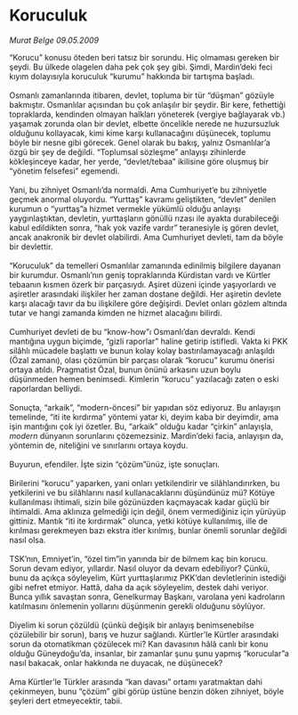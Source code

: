 # Koruculuk

*Murat Belge 09.05.2009*

<div class="taraf_structure_2col_1zq">
<div class="margen_n">



 <p>“Korucu” konusu öteden beri tatsız bir sorundu. Hiç olmaması gereken bir şeydi. Bu ülkede olagelen daha pek çok şey gibi. Şimdi, Mardin’deki feci kıyım dolayısıyla koruculuk “kurumu” hakkında bir tartışma başladı. <br/><br/>Osmanlı zamanlarında itibaren, devlet, topluma bir tür “düşman” gözüyle bakmıştır. Osmanlılar açısından bu çok anlaşılır bir şeydir. Bir kere, fethettiği topraklarda, kendinden olmayan halkları yöneterek (vergiye bağlayarak vb.) yaşamak zorunda olan bir devlet, elbette öncelikle nerede ne huzursuzluk olduğunu kollayacak, kimi kime karşı kullanacağını düşünecek, toplumu böyle bir nesne gibi görecek. Genel olarak bu bakış, yalnız Osmanlılar’a özgü bir şey de değildi. “Toplumsal sözleşme” anlayışı zihinlerde kökleşinceye kadar, her yerde, “devlet/tebaa” ikilisine göre oluşmuş bir “yönetim felsefesi” egemendi. <br/><br/>Yani, bu zihniyet Osmanlı’da normaldi. Ama Cumhuriyet’e bu zihniyetle geçmek anormal oluyordu. “Yurttaş” kavramı geliştikten, “devlet” denilen kurumun o “yurttaş”a hizmet vermekle yükümlü olduğu anlayışı yaygınlaştıktan, devletin, yurttaşların gönüllü rızası ile ayakta durabileceği kabul edildikten sonra, “hak yok vazife vardır” teranesiyle iş gören devlet, ancak anakronik bir devlet olabilirdi. Ama Cumhuriyet devleti, tam da böyle bir devlettir. <br/><br/>“Koruculuk” da temelleri Osmanlılar zamanında edinilmiş bilgilere dayanan bir kurumdur. Osmanlı’nın geniş topraklarında Kürdistan vardı ve Kürtler tebaanın kısmen özerk bir parçasıydı. Aşiret düzeni içinde yaşıyorlardı ve aşiretler arasındaki ilişkiler her zaman dostane değildi. Her aşiretin devlete karşı alacağı tavır da bu ilişkilere göre değişirdi. Devlet onları gözlem altında tutar ve hangi zamanda kimden ne hizmet alacağını bilirdi. <br/><br/>Cumhuriyet devleti de bu “know-how”ı Osmanlı’dan devraldı. Kendi mantığına uygun biçimde, “gizli raporlar” haline getirip istifledi. Vakta ki PKK silâhlı mücadele başlattı ve bunun kolay kolay bastırılamayacağı anlaşıldı (Özal zamanı), olası çözümün bir parçası olarak “korucu” kurumu önerisi ortaya atıldı. Pragmatist Özal, bunun önünü arkasını uzun boylu düşünmeden hemen benimsedi. Kimlerin “korucu” yazılacağı zaten o eski raporlardan belliydi. <br/><br/>Sonuçta, “arkaik”, “modern-öncesi” bir yapıdan söz ediyoruz. Bu anlayışın temelinde, “iti ite kırdırma” yöntemi yatar ki, deyim kaba bir deyimdir, ama işin mantığını çok iyi özetler. Bu, “arkaik” olduğu kadar “çirkin” anlayışla, <i>modern</i> dünyanın sorunlarını çözemezsiniz. Mardin’deki facia, anlayışın da, yöntemin de, niteliğini ve sınırlarını ortaya koydu. <br/><br/>Buyurun, efendiler. İşte sizin “çözüm”ünüz, işte sonuçları. <br/><br/>Birilerini “korucu” yaparken, yani onları yetkilendirir ve silâhlandırırken, bu yetkilerini ve bu silâhlarını nasıl kullanacaklarını düşündünüz mü? Kötüye kullanılması ihtimali, sizin bile gözünüzden kaçmayacak kadar güçlü bir ihtimaldi. Ama aklınıza gelmediği için değil, önem vermediğiniz için yürüyüp gittiniz. Mantık “iti ite kırdırmak” olunca, yetki kötüye kullanılmış, ille de kırılması gerekmeyen bazı ekstra itler kırılmış, bunlar önemli sorunlar değildi nasıl olsa. <br/><br/>TSK’nın, Emniyet’in, “özel tim”in yanında bir de bilmem kaç bin korucu. Sorun devam ediyor, yıllardır. Nasıl oluyor da devam edebiliyor? Çünkü, bunu da açıkça söyleyelim, Kürt yurttaşlarımız PKK’dan devletlerinin istediği gibi nefret etmiyor. Hattâ, daha da açık söyleyelim, destek dahi veriyor. Bunca yıllık savaştan sonra, Genelkurmay Başkanı, varolana yeni kadroların katılmasını önlemenin yollarını düşünmenin gerekli olduğunu söylüyor. <br/><br/>Diyelim ki sorun çözüldü (çünkü değişik bir anlayış benimsenebilse çözülebilir bir sorun), barış ve huzur sağlandı. Kürtler’le Kürtler arasındaki sorun da otomatikman çözülecek mi? Kan davasının hâlâ canlı bir konu olduğu Güneydoğu’da, insanlar, bir zamanlar şunu şunu yapmış “korucular”a nasıl bakacak, onlar hakkında ne duyacak, ne düşünecek? <br/><br/>Ama Kürtler’le Türkler arasında “kan davası” ortamı yaratmaktan dahi çekinmeyen, bunu “çözüm” gibi görüp üstüne benzin döken zihniyet, böyle şeyleri dert etmeyecektir, tabii.</p>

<br/>


<div id="taraf_not">
</div>

</div>


</div>
